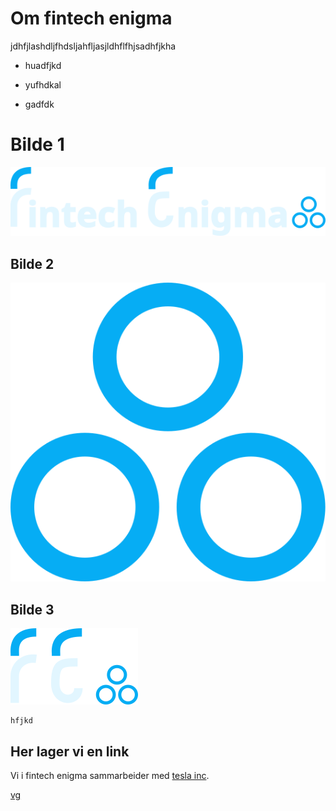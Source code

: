 # Om fintech enigma

jdhfjlashdljfhdsljahfljasjldhflfhjsadhfjkha

- huadfjkd 

- yufhdkal

- gadfdk

# Bilde 1

![Bilde](../docs\images\OneLinerDark.svg)

## Bilde 2

![dhjs](../docs/images/Sirkler.svg)

## Bilde 3

![Bilde3](../docs/images/FEdark.svg)

````
hfjkd
````

## Her lager vi en link

Vi i fintech enigma sammarbeider med [tesla inc](https://www.tesla.com/no_no).

[vg](../README.md)